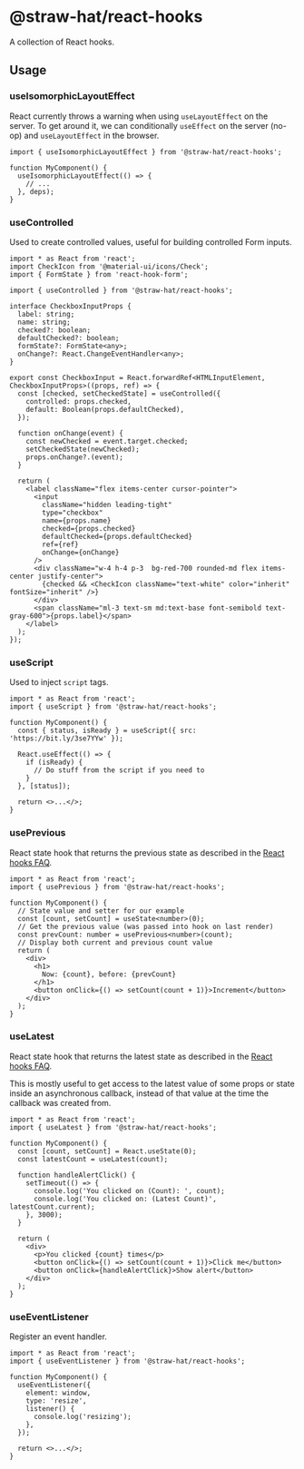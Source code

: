 # @straw-hat/react-hooks

A collection of React hooks.

## Usage

### useIsomorphicLayoutEffect

React currently throws a warning when using `useLayoutEffect` on the server. To
get around it, we can conditionally `useEffect` on the server (no-op) and
`useLayoutEffect` in the browser.

```tsx
import { useIsomorphicLayoutEffect } from '@straw-hat/react-hooks';

function MyComponent() {
  useIsomorphicLayoutEffect(() => {
    // ...
  }, deps);
}
```

### useControlled

Used to create controlled values, useful for building controlled Form inputs.

```tsx
import * as React from 'react';
import CheckIcon from '@material-ui/icons/Check';
import { FormState } from 'react-hook-form';

import { useControlled } from '@straw-hat/react-hooks';

interface CheckboxInputProps {
  label: string;
  name: string;
  checked?: boolean;
  defaultChecked?: boolean;
  formState?: FormState<any>;
  onChange?: React.ChangeEventHandler<any>;
}

export const CheckboxInput = React.forwardRef<HTMLInputElement, CheckboxInputProps>((props, ref) => {
  const [checked, setCheckedState] = useControlled({
    controlled: props.checked,
    default: Boolean(props.defaultChecked),
  });

  function onChange(event) {
    const newChecked = event.target.checked;
    setCheckedState(newChecked);
    props.onChange?.(event);
  }

  return (
    <label className="flex items-center cursor-pointer">
      <input
        className="hidden leading-tight"
        type="checkbox"
        name={props.name}
        checked={props.checked}
        defaultChecked={props.defaultChecked}
        ref={ref}
        onChange={onChange}
      />
      <div className="w-4 h-4 p-3  bg-red-700 rounded-md flex items-center justify-center">
        {checked && <CheckIcon className="text-white" color="inherit" fontSize="inherit" />}
      </div>
      <span className="ml-3 text-sm md:text-base font-semibold text-gray-600">{props.label}</span>
    </label>
  );
});
```

### useScript

Used to inject `script` tags.

```tsx
import * as React from 'react';
import { useScript } from '@straw-hat/react-hooks';

function MyComponent() {
  const { status, isReady } = useScript({ src: 'https://bit.ly/3se7YYw' });

  React.useEffect(() => {
    if (isReady) {
      // Do stuff from the script if you need to
    }
  }, [status]);

  return <>...</>;
}
```

### usePrevious

React state hook that returns the previous state as described in the
[React hooks FAQ](https://reactjs.org/docs/hooks-faq.html#how-to-get-the-previous-props-or-state).

```tsx
import * as React from 'react';
import { usePrevious } from '@straw-hat/react-hooks';

function MyComponent() {
  // State value and setter for our example
  const [count, setCount] = useState<number>(0);
  // Get the previous value (was passed into hook on last render)
  const prevCount: number = usePrevious<number>(count);
  // Display both current and previous count value
  return (
    <div>
      <h1>
        Now: {count}, before: {prevCount}
      </h1>
      <button onClick={() => setCount(count + 1)}>Increment</button>
    </div>
  );
}
```

### useLatest

React state hook that returns the latest state as described in the [React hooks FAQ](https://reactjs.org/docs/hooks-faq.html#why-am-i-seeing-stale-props-or-state-inside-my-function).

This is mostly useful to get access to the latest value of some props or state
inside an asynchronous callback, instead of that value at the time the callback
was created from.

```tsx
import * as React from 'react';
import { useLatest } from '@straw-hat/react-hooks';

function MyComponent() {
  const [count, setCount] = React.useState(0);
  const latestCount = useLatest(count);

  function handleAlertClick() {
    setTimeout(() => {
      console.log('You clicked on (Count): ', count);
      console.log('You clicked on: (Latest Count)', latestCount.current);
    }, 3000);
  }

  return (
    <div>
      <p>You clicked {count} times</p>
      <button onClick={() => setCount(count + 1)}>Click me</button>
      <button onClick={handleAlertClick}>Show alert</button>
    </div>
  );
}
```

### useEventListener

Register an event handler.

```tsx
import * as React from 'react';
import { useEventListener } from '@straw-hat/react-hooks';

function MyComponent() {
  useEventListener({
    element: window,
    type: 'resize',
    listener() {
      console.log('resizing');
    },
  });

  return <>...</>;
}
```
